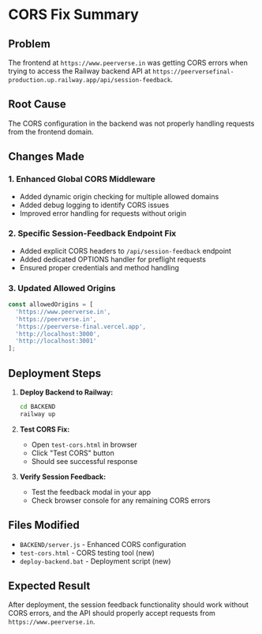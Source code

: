 # CORS Fix Summary

## Problem
The frontend at `https://www.peerverse.in` was getting CORS errors when trying to access the Railway backend API at `https://peerversefinal-production.up.railway.app/api/session-feedback`.

## Root Cause
The CORS configuration in the backend was not properly handling requests from the frontend domain.

## Changes Made

### 1. Enhanced Global CORS Middleware
- Added dynamic origin checking for multiple allowed domains
- Added debug logging to identify CORS issues
- Improved error handling for requests without origin

### 2. Specific Session-Feedback Endpoint Fix
- Added explicit CORS headers to `/api/session-feedback` endpoint
- Added dedicated OPTIONS handler for preflight requests
- Ensured proper credentials and method handling

### 3. Updated Allowed Origins
```javascript
const allowedOrigins = [
  'https://www.peerverse.in',
  'https://peerverse.in',
  'https://peerverse-final.vercel.app',
  'http://localhost:3000',
  'http://localhost:3001'
];
```

## Deployment Steps

1. **Deploy Backend to Railway:**
   ```bash
   cd BACKEND
   railway up
   ```

2. **Test CORS Fix:**
   - Open `test-cors.html` in browser
   - Click "Test CORS" button
   - Should see successful response

3. **Verify Session Feedback:**
   - Test the feedback modal in your app
   - Check browser console for any remaining CORS errors

## Files Modified
- `BACKEND/server.js` - Enhanced CORS configuration
- `test-cors.html` - CORS testing tool (new)
- `deploy-backend.bat` - Deployment script (new)

## Expected Result
After deployment, the session feedback functionality should work without CORS errors, and the API should properly accept requests from `https://www.peerverse.in`.